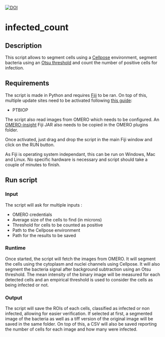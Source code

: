 [![DOI](https://zenodo.org/badge/DOI/10.5281/zenodo.10581517.svg)](https://doi.org/10.5281/zenodo.10581517)

# infected_count

## Description

This script allows to segment cells using a [Cellpose](https://doi.org/10.1038/s41592-020-01018-x) environment, segment bacteria using an [Otsu threshold](https://doi.org/10.1109/TSMC.1979.4310076) and count the number of positive cells for infection.

## Requirements

The script is made in Python and requires [Fiji](https://doi.org/10.1038/nmeth.2019) to be ran. On top of this, multiple update sites need to be activated following [this guide](https://imagej.net/update-sites/#following-an-update-site): 
* PTBIOP

The script also read images from OMERO which needs to be configured. An [OMERO-insight](https://github.com/ome/omero-insight) Fiji JAR also needs to be copied in the OMERO plugins folder.

Once activated, just drag and drop the script in the main Fiji window and click on the RUN button.

As Fiji is operating system independant, this can be run on Windows, Mac and Linux. No specific hardware is necessary and script should take a couple of minutes to finish.

## Run script

### Input

The script will ask for multiple inputs :
* OMERO credentials
* Average size of the cells to find (in microns)
* Threshold for cells to be counted as positive
* Path to the Cellpose environment
* Path for the results to be saved

### Runtime 

Once started, the script will fetch the images from OMERO. It will segment the cells using the cytoplasm and nuclei channels using Cellpose. It will also segment the bacteria signal after background subtraction using an Otsu threshold.
The mean intensity of the binary image will be measured for each detected cells and an empirical threshold is used to consider the cells as being infected or not. 

### Output

The script will save the ROIs of each cells, classified as infected or non infected, allowing for easier verification. If selected at first, a segmented image of the bacteria as well as a tiff version of the original image will be saved in the same folder.
On top of this, a CSV will also be saved reporting the number of cells for each image and how many were infected.
